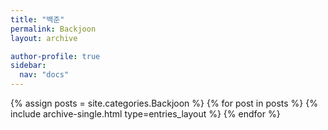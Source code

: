 ```yaml
---
title: "백준"
permalink: Backjoon
layout: archive

author-profile: true
sidebar:
  nav: "docs"
---
```


{% assign posts = site.categories.Backjoon %}
{% for post in posts %}
  {% include archive-single.html type=entries_layout %}
{% endfor %}